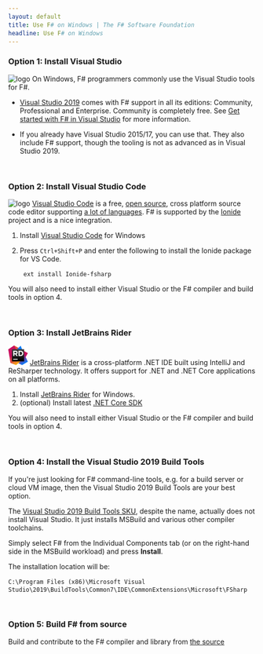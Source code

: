 ```yaml
---
layout: default
title: Use F# on Windows | The F# Software Foundation
headline: Use F# on Windows
---
```


### Option 1: Install Visual Studio

![logo](/images/thumbs/vstudio.png)&nbsp;On Windows, F# programmers commonly use the Visual Studio tools for F#.

* [Visual Studio 2019](https://www.visualstudio.com/downloads/) comes with F# support in all its editions: Community, Professional and Enterprise. Community is completely free. See [Get started with F# in Visual Studio](https://docs.microsoft.com/dotnet/fsharp/get-started/get-started-visual-studio) for more information.

* If you already have Visual Studio 2015/17, you can use that. They also include F# support, though the tooling is not as advanced as in Visual Studio 2019.

<br />

### Option 2: Install Visual Studio Code

![logo](/images/thumbs/VSCode.png)&nbsp;[Visual Studio Code](https://code.visualstudio.com) is a free, [open source](https://github.com/microsoft/vscode), cross platform source code editor
supporting [a lot of languages](https://code.visualstudio.com/docs/languages/overview).
F# is supported by the [Ionide](http://ionide.io/) project and is a nice integration.

1. Install [Visual Studio Code](https://code.visualstudio.com/download) for Windows
2. Press `Ctrl+Shift+P` and enter the following to install the Ionide package for VS Code.

        ext install Ionide-fsharp

You will also need to install either Visual Studio or the F# compiler and build tools in option 4.

<br />

### Option 3: Install JetBrains Rider

![logo](/images/thumbs/rider.png)&nbsp;[JetBrains Rider](https://www.jetbrains.com/rider) is a cross-platform .NET IDE built using IntelliJ and ReSharper technology. It offers support for .NET and .NET Core applications on all platforms.

1. Install [JetBrains Rider](https://www.jetbrains.com/rider/download/) for Windows.
2. (optional) Install latest [.NET Core SDK](https://www.microsoft.com/net/core#windowscmd)

You will also need to install either Visual Studio or the F# compiler and build tools in option 4.

<br />

### Option 4: Install the Visual Studio 2019 Build Tools

If you're just looking for F# command-line tools, e.g. for a build server or cloud VM image, then the Visual Studio 2019 Build Tools are your best option.

The [Visual Studio 2019 Build Tools SKU](https://www.visualstudio.com/downloads/#build-tools-for-visual-studio-2019), despite the name, actually does not install Visual Studio. It just installs MSBuild and various other compiler toolchains.

Simply select F# from the Individual Components tab (or on the right-hand side in the MSBuild workload) and press **Install**.

The installation location will be:

```
C:\Program Files (x86)\Microsoft Visual Studio\2019\BuildTools\Common7\IDE\CommonExtensions\Microsoft\FSharp
```
    
<br />

### Option 5: Build F# from source

Build and contribute to the F# compiler and library from [the source](https://github.com/Microsoft/visualfsharp)
